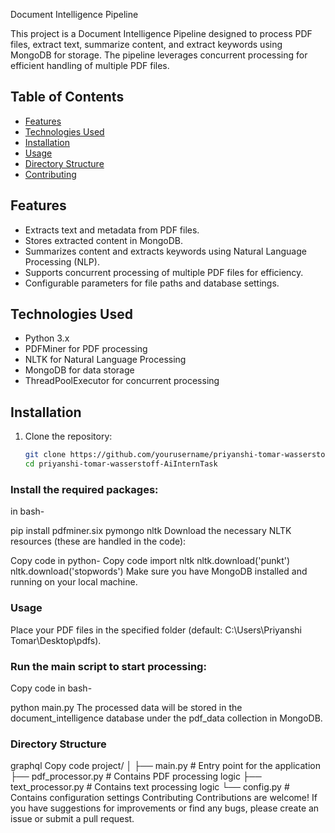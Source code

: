  Document Intelligence Pipeline

This project is a Document Intelligence Pipeline designed to process PDF files, extract text, summarize content, and extract keywords using MongoDB for storage. The pipeline leverages concurrent processing for efficient handling of multiple PDF files.

## Table of Contents

- [Features](#features)
- [Technologies Used](#technologies-used)
- [Installation](#installation)
- [Usage](#usage)
- [Directory Structure](#directory-structure)
- [Contributing](#contributing)


## Features

- Extracts text and metadata from PDF files.
- Stores extracted content in MongoDB.
- Summarizes content and extracts keywords using Natural Language Processing (NLP).
- Supports concurrent processing of multiple PDF files for efficiency.
- Configurable parameters for file paths and database settings.

## Technologies Used

- Python 3.x
- PDFMiner for PDF processing
- NLTK for Natural Language Processing
- MongoDB for data storage
- ThreadPoolExecutor for concurrent processing

## Installation

1. Clone the repository:

   ```bash
   git clone https://github.com/yourusername/priyanshi-tomar-wasserstoff-AiInternTask.git
   cd priyanshi-tomar-wasserstoff-AiInternTask

### Install the required packages:

in bash- 

pip install pdfminer.six pymongo nltk
Download the necessary NLTK resources (these are handled in the code):

Copy code in python-
Copy code
import nltk
nltk.download('punkt')
nltk.download('stopwords')
Make sure you have MongoDB installed and running on your local machine.

### Usage
Place your PDF files in the specified folder (default: C:\Users\Priyanshi Tomar\Desktop\pdfs).

### Run the main script to start processing:

Copy code in bash- 

python main.py
The processed data will be stored in the document_intelligence database under the pdf_data collection in MongoDB.

### Directory Structure
graphql
Copy code
project/
│
├── main.py               # Entry point for the application
├── pdf_processor.py      # Contains PDF processing logic
├── text_processor.py     # Contains text processing logic
└── config.py             # Contains configuration settings
Contributing
Contributions are welcome! If you have suggestions for improvements or find any bugs, please create an issue or submit a pull request.
